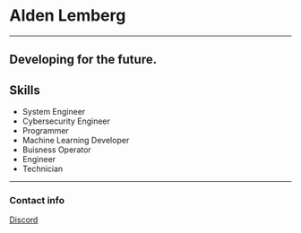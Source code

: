 # Alden Lemberg

<hr>

## Developing for the future.

## Skills

* System Engineer
* Cybersecurity Engineer
* Programmer 
* Machine Learning Developer
* Buisness Operator
* Engineer
* Technician


<hr>

### Contact info

<a href="google.com">Discord</a>

